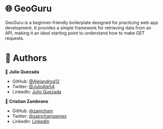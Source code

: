 # 🌐 GeoGuru
GeoGuru is a beginner-friendly boilerplate designed for practicing web app development. It provides a simple framework for retrieving data from an API, making it an ideal starting point to understand how to make GET requests. 

# 👥 Authors
👤 **Julio Quezada**
- GitHub: [@Alejandroq12](https://github.com/Alejandroq12)
- Twitter: [@JulioAle54](https://twitter.com/JulioAle54)
- LinkedIn: [Julio Quezada](https://www.linkedin.com/in/quezadajulio/)

👤 **Cristian Zambrano**
- GitHub: [@zamcham](https://github.com/zamcham)
- Twitter: [@zamchamgames](https://twitter.com/zamchamgames)
- LinkedIn: [LinkedIn](https://linkedin.com/in/cristian-zamcham)
